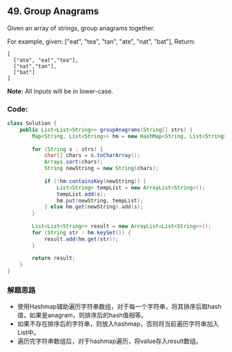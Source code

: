 ## 49. Group Anagrams

Given an array of strings, group anagrams together.

For example, given: ["eat", "tea", "tan", "ate", "nat", "bat"], 
Return:

```
[
  ["ate", "eat","tea"],
  ["nat","tan"],
  ["bat"]
]
```

**Note:** All inputs will be in lower-case.

### Code:

```java
class Solution {
    public List<List<String>> groupAnagrams(String[] strs) {
        Map<String, List<String>> hm = new HashMap<String, List<String>>();
        
        for (String s : strs) {
            char[] chars = s.toCharArray();
            Arrays.sort(chars);
            String newString = new String(chars);
            
            if (!hm.containsKey(newString)) {
                List<String> tempList = new ArrayList<String>();
                tempList.add(s);
                hm.put(newString, tempList);
            } else hm.get(newString).add(s);
        }
        
        List<List<String>> result = new ArrayList<List<String>>();
        for (String str : hm.keySet()) {
            result.add(hm.get(str));
        }
        
        return result;
    }
}
```

### 解题思路
* 使用Hashmap辅助遍历字符串数组，对于每一个字符串，将其排序后取hash值，如果是anagram，则排序后的hash值相等。
* 如果不存在排序后的字符串，则放入hashmap，否则将当前遍历字符串加入List中。
* 遍历完字符串数组后，对于hashmap遍历，将value存入result数组。